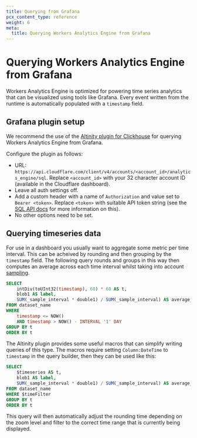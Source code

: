 ```yaml
---
title: Querying from Grafana
pcx_content_type: reference
weight: 6
meta:
  title: Querying Workers Analytics Engine from Grafana
---
```


# Querying Workers Analytics Engine from Grafana

Workers Analytics Engine is optimized for powering time series analytics that can be visualized using tools like Grafana. Every event written from the runtime is automatically populated with a `timestamp` field.

## Grafana plugin setup

We recommend the use of the [Altinity plugin for Clickhouse](https://grafana.com/grafana/plugins/vertamedia-clickhouse-datasource/) for querying Workers Analytics Engine from Grafana.

Configure the plugin as follows:

* URL: `https://api.cloudflare.com/client/v4/accounts/<account_id>/analytics_engine/sql`. Replace `<account_id>` with your 32 character account ID (available in the Cloudflare dashboard).
* Leave all auth settings off.
* Add a custom header with a name of `Authorization` and value set to `Bearer <token>`. Replace `<token>` with suitable API token string (see the [SQL API docs](../sql-api/#authentication) for more information on this).
* No other options need to be set.

## Querying timeseries data

For use in a dashboard you usually want to aggregate some metric per time interval. This can be acheived by rounding and then grouping by the `timestamp` field. The following query rounds and groups in this way then computes an average across each time interval whilst taking into account [sampling](../sql-api/#sampling).

```SQL
SELECT
    intDiv(toUInt32(timestamp), 60) * 60 AS t,
    blob1 AS label,
    SUM(_sample_interval * double1) / SUM(_sample_interval) AS average_metric
FROM dataset_name
WHERE 
    timestamp <= NOW() 
    AND timestamp > NOW() - INTERVAL '1' DAY
GROUP BY t
ORDER BY t
```

The Altinity plugin provides some useful macros that can simplify writing queries of this type. The macros require setting `Column:DateTime` to `timestamp` in the query builder, then they can be used like this:

```SQL
SELECT
    $timeseries AS t,
    blob1 AS label,
    SUM(_sample_interval * double1) / SUM(_sample_interval) AS average_metric
FROM dataset_name
WHERE $timeFilter
GROUP BY t
ORDER BY t
```

This query will then automatically adjust the rounding time depending on the zoom level and filter to the correct time range that is currently being displayed.
